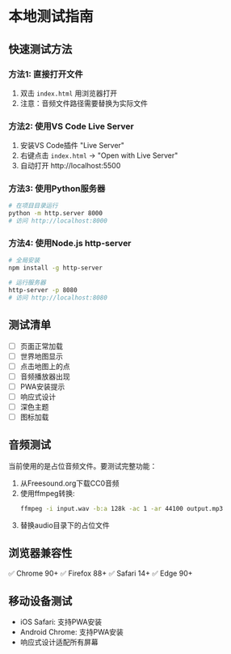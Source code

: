 # 本地测试指南

## 快速测试方法

### 方法1: 直接打开文件
1. 双击 `index.html` 用浏览器打开
2. 注意：音频文件路径需要替换为实际文件

### 方法2: 使用VS Code Live Server
1. 安装VS Code插件 "Live Server"
2. 右键点击 `index.html` → "Open with Live Server"
3. 自动打开 http://localhost:5500

### 方法3: 使用Python服务器
```bash
# 在项目目录运行
python -m http.server 8000
# 访问 http://localhost:8000
```

### 方法4: 使用Node.js http-server
```bash
# 全局安装
npm install -g http-server

# 运行服务器
http-server -p 8080
# 访问 http://localhost:8080
```

## 测试清单

- [ ] 页面正常加载
- [ ] 世界地图显示
- [ ] 点击地图上的点
- [ ] 音频播放器出现
- [ ] PWA安装提示
- [ ] 响应式设计
- [ ] 深色主题
- [ ] 图标加载

## 音频测试

当前使用的是占位音频文件。要测试完整功能：

1. 从Freesound.org下载CC0音频
2. 使用ffmpeg转换:
   ```bash
   ffmpeg -i input.wav -b:a 128k -ac 1 -ar 44100 output.mp3
   ```
3. 替换audio目录下的占位文件

## 浏览器兼容性

✅ Chrome 90+
✅ Firefox 88+
✅ Safari 14+
✅ Edge 90+

## 移动设备测试

- iOS Safari: 支持PWA安装
- Android Chrome: 支持PWA安装
- 响应式设计适配所有屏幕